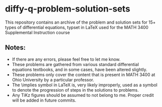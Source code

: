 # diffy-q-problem-solution-sets
 This repository contains an archive of the problem and solution sets for 15+ types of differential equations, typset in LaTeX used for the MATH 3400 Supplemental Instruction course

## Notes:
- If there are any errors, please feel free to let me know.
- These problems are gathered from various standard differential equations textbooks, and in some cases, have been altered slightly.
- These problems only cover the content that is present in MATH 3400 at Ohio University by a particular professor.
- The \implies symbol in LaTeX is, very likely improperly, used as a symbol to denote the progression of steps in the solutions to problems.
- Any TiKz figures should be assumed to not belong to me. Proper credit will be added in future commits.
